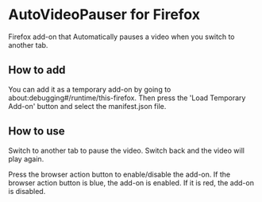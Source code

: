 # AutoVideoPauser for Firefox
Firefox add-on that Automatically pauses a video when you switch to another tab.

## How to add
You can add it as a temporary add-on by going to about:debugging#/runtime/this-firefox. Then press the 'Load Temporary Add-on' button and select the manifest.json file.

## How to use
Switch to another tab to pause the video.
Switch back and the video will play again.

Press the browser action button to enable/disable the add-on.
If the browser action button is blue, the add-on is enabled.
If it is red, the add-on is disabled.
